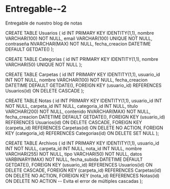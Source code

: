 # Entregable--2
Entregable de nuestro blog de notas 

CREATE TABLE Usuarios (
    id INT PRIMARY KEY IDENTITY(1,1),
    nombre VARCHAR(100) NOT NULL,
    email VARCHAR(100) UNIQUE NOT NULL,
    contraseña NVARCHAR(MAX) NOT NULL,
    fecha_creacion DATETIME DEFAULT GETDATE()
);

CREATE TABLE Categorias (
    id INT PRIMARY KEY IDENTITY(1,1),
    nombre VARCHAR(50) UNIQUE NOT NULL
);

CREATE TABLE Carpetas (
    id INT PRIMARY KEY IDENTITY(1,1),
    usuario_id INT NOT NULL,
    nombre VARCHAR(100) NOT NULL,
    fecha_creacion DATETIME DEFAULT GETDATE(),
    FOREIGN KEY (usuario_id) REFERENCES Usuarios(id) ON DELETE CASCADE
);

CREATE TABLE Notas (
    id INT PRIMARY KEY IDENTITY(1,1),
    usuario_id INT NOT NULL,
    carpeta_id INT NULL,
    categoria_id INT NULL,
    titulo VARCHAR(200) NOT NULL,
    contenido NVARCHAR(MAX) NOT NULL,
    fecha_creacion DATETIME DEFAULT GETDATE(),
    FOREIGN KEY (usuario_id) REFERENCES Usuarios(id) ON DELETE CASCADE,
    FOREIGN KEY (carpeta_id) REFERENCES Carpetas(id) ON DELETE NO ACTION, 
    FOREIGN KEY (categoria_id) REFERENCES Categorias(id) ON DELETE SET NULL
);

CREATE TABLE Archivos (
    id INT PRIMARY KEY IDENTITY(1,1),
    usuario_id INT NOT NULL,
    carpeta_id INT NULL,
    nota_id INT NULL,
    nombre VARCHAR(255) NOT NULL,
    tipo VARCHAR(50) NOT NULL,
    datos VARBINARY(MAX) NOT NULL,
    fecha_subida DATETIME DEFAULT GETDATE(),
    FOREIGN KEY (usuario_id) REFERENCES Usuarios(id) ON DELETE CASCADE,
    FOREIGN KEY (carpeta_id) REFERENCES Carpetas(id) ON DELETE NO ACTION,
    FOREIGN KEY (nota_id) REFERENCES Notas(id) ON DELETE NO ACTION -- Evita el error de múltiples cascadas
);
